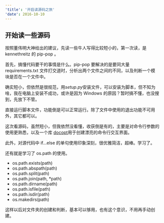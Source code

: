 ```yaml
---
'title': '开启读源码之旅'
'date': 2016-10-10
---
```


## 开始读一些源码

按照董伟明大神给出的建议，先读一些牛人写得比较短小的，第一次读，是 kennethreitz 的 pip-pop 。

首先，搞懂代码要干的事情是什么。pip-pop 要解决的是要同大量 requirements.txt 文件打交道时，分析出两个文件之间的不同，以及判断一个模块是否在一个文件中。

确实短小，但依然是很规范，用*setup.py*安装文件，可以安装为脚本，但不知为啥，我在电脑上安装不成功，或许是因为 Windows 的原因？暂时搞不懂，也没搜到，先放下不管。

直接运行脚本文件，功能倒是可以正常运行。除了文件中使用的退出功能不可用外，其它都可以。

这次看源码，虽然短小，但我依然没看懂，收获倒是有的，主要是对命令行参数的使用更熟悉，以及一个库 [docopt](https://wp-lai.gitbooks.io/learn-python/content/0MOOC/docopt.html)用于创建漂亮的命令行交互界面。

此外，对源代码中 if...else 的单句使用印象深刻，很优雅简洁，超棒。学习了。

还有就是学习了 os.path 的使用。

- os.path.exists(path)
- os.path.abspath(path)
- os.path.split(path)
- os.path.join(path, *path)
- os.path.dirname(path)
- os.path.isfile(path)
- os.path.isdir(path)
- os.makedirs(path)

这样以后对文件夹的创建和判断，基本可以够用，也有这个意识，不用再手动创建。
